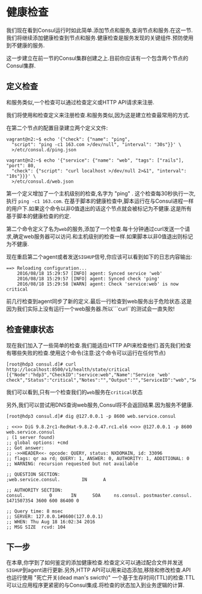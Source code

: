 # 健康检查

我们现在看到Consul运行时如此简单.添加节点和服务,查询节点和服务.在这一节.我们将继续添加健康检查到节点和服务.健康检查是服务发现的关键组件.预防使用到不健康的服务.

这一步建立在前一节的Consul集群创建之上.目前你应该有一个包含两个节点的Consul集群.

## 定义检查

和服务类似,一个检查可以通过检查定义或HTTP API请求来注册.

我们将使用和检查定义来注册检查.和服务类似,因为这是建立检查最常用的方式.

在第二个节点的配置目录建立两个定义文件:

```
vagrant@n2:~$ echo '{"check": {"name": "ping",
  "script": "ping -c1 163.com >/dev/null", "interval": "30s"}}' \
  >/etc/consul.d/ping.json

vagrant@n2:~$ echo '{"service": {"name": "web", "tags": ["rails"], "port": 80,
  "check": {"script": "curl localhost >/dev/null 2>&1", "interval": "10s"}}}' \
  >/etc/consul.d/web.json
```

第一个定义增加了一个主机级别的检查,名字为 "ping" . 这个检查每30秒执行一次,执行 ```ping -c1 163.com```. 在基于脚本的健康检查中,脚本运行在与Consul进程一样的用户下.如果这个命令以非0值退出的话这个节点就会被标记为不健康.这是所有基于脚本的健康检查的约定.

第二个命令定义了名为```web```的服务,添加了一个检查.每十分钟通过curl发送一个请求,确定web服务器可以访问.和主机级别的检查一样.如果脚本以非0值退出则标记为不健康.

现在重启第二个agent或者发送```SIGHUP```信号,你应该可以看到如下的日志内容输出:

```
==> Reloading configuration...
    2016/08/18 15:29:57 [INFO] agent: Synced service 'web'
    2016/08/18 15:29:57 [INFO] agent: Synced check 'ping'
    2016/08/18 15:29:58 [WARN] agent: Check 'service:web' is now critical
```

前几行检查到agent同步了新的定义.最后一行检查到web服务出于危险状态.这是因为我们实际上没有运行一个web服务器.所以```curl``的测试会一直失败!

## 检查健康状态

现在我们加入了一些简单的检查.我们能适应HTTP API来检查他们.首先我们检查有哪些失败的检查.使用这个命令(注意:这个命令可以运行在任何节点)

```
[root@hdp3 consul.d]# curl http://localhost:8500/v1/health/state/critical
[{"Node":"hdp3","CheckID":"service:web","Name":"Service 'web' check","Status":"critical","Notes":"","Output":"","ServiceID":"web","ServiceName":"web","CreateIndex":878,"ModifyIndex":878}]
```

我们可以看到,只有一个检查我们的```web```服务在```critical```状态

另外,我们可以尝试用DNS查询web服务,Consul将不会返回结果.因为服务不健康.

```
[root@hdp3 consul.d]# dig @127.0.0.1 -p 8600 web.service.consul

; <<>> DiG 9.8.2rc1-RedHat-9.8.2-0.47.rc1.el6 <<>> @127.0.0.1 -p 8600 web.service.consul
; (1 server found)
;; global options: +cmd
;; Got answer:
;; ->>HEADER<<- opcode: QUERY, status: NXDOMAIN, id: 33096
;; flags: qr aa rd; QUERY: 1, ANSWER: 0, AUTHORITY: 1, ADDITIONAL: 0
;; WARNING: recursion requested but not available

;; QUESTION SECTION:
;web.service.consul.   		IN     	A

;; AUTHORITY SECTION:
consul.			0      	IN     	SOA    	ns.consul. postmaster.consul. 1471507354 3600 600 86400 0

;; Query time: 8 msec
;; SERVER: 127.0.0.1#8600(127.0.0.1)
;; WHEN: Thu Aug 18 16:02:34 2016
;; MSG SIZE  rcvd: 104
```

## 下一步

在本章,你学到了如何鉴定的添加健康检查.检查定义可以通过配合文件并发送```SIGHUP```到agent进行更新.另外,HTTP API可以用来动态添加,移除和修改检查.API也运行使用 "死亡开关(dead man's swicth)" 一个基于生存时间(TTL)的检查.TTL可以让应用程序更紧密的与Consul集成.将检查的状态加入到业务逻辑的计算.